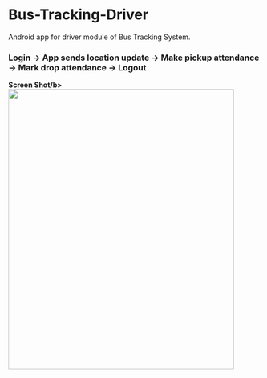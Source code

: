 # Bus-Tracking-Driver
Android app for driver module of Bus Tracking System.
<h3>Login -> App sends location update -> Make pickup attendance -> Mark drop attendance -> Logout</h3>
<b>Screen Shot/b>
  <br/>
  <div>
  <img src="https://github.com/Rjtsahu/Bus-Tracking-Driver/blob/master/shot_driver.png" style="width:450;height:560"/>
  </div>
